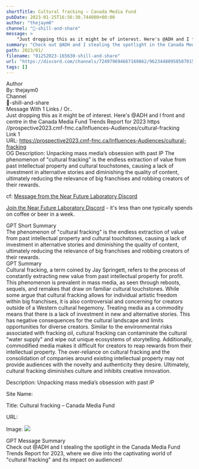 ```yaml
---
shortTitle: Cultural fracking – Canada Media Fund
pubDate: 2023-01-25T16:56:30.744000+00:00
author: "thejaym0"
channel: "🥋-shill-and-share"
message: >
    "Just dropping this as it might be of interest. Here's @​ADH and I front and centre in the Canada Media Fund Trends Report for 2023  https //prospective2023.cmf-fmc.ca/Influences-Audiences/cultural-fracking"
summary: "Check out @ADH and I stealing the spotlight in the Canada Media Fund Trends Report for 2023, where we dive into the captivating world of 'cultural fracking' and its impact on audiences!"
path: 2023/01/
filename: "01252023-165630-shill-and-share"
url: "https://discord.com/channels/724979694667169862/962344809585070150/1067850465779396679"
tags: []
---
```

<div class="metadata-title-header pt-3 pb-3 pl-2">Author</div>    
<div class="bg-gray-200 p-4 rounded-md mb-4">   
By: thejaym0
</div>

<div class="metadata-title-header pt-3 pb-3 pl-2">Channel</div>    
<div class="bg-gray-200 p-4 rounded-md mb-4">   
🥋-shill-and-share</span>
</div>

<div class="metadata-title-header pt-3 pb-3 pl-2">Message  With 1 Links / Or..</div>    
<div class="human-content-container">  



<div class="mb-4" style="font-family: var(--font-family-peak);">Just dropping this as it might be of interest. Here's @​ADH and I front and centre in the Canada Media Fund Trends Report for 2023  https //prospective2023.cmf-fmc.ca/Influences-Audiences/cultural-fracking</div>

<div class="">Link 1</div> 
<div class="">URL: <a href="https://prospective2023.cmf-fmc.ca/Influences-Audiences/cultural-fracking">https://prospective2023.cmf-fmc.ca/Influences-Audiences/cultural-fracking</a></div>
OG Description: Unpacking mass media’s obsession with past IP  <!-- Example: Display each item in a paragraph -->
The phenomenon of "cultural fracking" is the endless extraction of value from past intellectual property and cultural touchstones, causing a lack of investment in alternative stories and diminishing the quality of content, ultimately reducing the relevance of big franchises and robbing creators of their rewards.



<!-- 
URL: https://prospective2023.cmf-fmc.ca/Influences-Audiences/cultural-fracking
Description Unpacking mass media’s obsession with past IP
 -->
</div>



cf: <a href="">Message from the Near Future Laboratory Discord</a>

<a href="">Join the Near Future Laboratory Discord</a> - it's less than one typically spends on coffee or beer in a week. 



<div class="metadata-title-header pt-3 pb-3 pl-2">GPT Short Summary</div>
<div class="robot-content-container">
The phenomenon of "cultural fracking" is the endless extraction of value from past intellectual property and cultural touchstones, causing a lack of investment in alternative stories and diminishing the quality of content, ultimately reducing the relevance of big franchises and robbing creators of their rewards.
</div>

<div class="metadata-title-header pt-3 pb-3 pl-2">GPT Summary</div>
<div class="robot-content-container">
Cultural fracking, a term coined by Jay Springett, refers to the process of constantly extracting new value from past intellectual property for profit. This phenomenon is prevalent in mass media, as seen through reboots, sequels, and remakes that draw on familiar cultural touchstones. While some argue that cultural fracking allows for individual artistic freedom within big franchises, it is also controversial and concerning for creators outside of a Western cultural hegemony. Treating media as a commodity means that there is a lack of investment in new and alternative stories. This has negative consequences for the cultural landscape and limits opportunities for diverse creators. Similar to the environmental risks associated with fracking oil, cultural fracking can contaminate the cultural "water supply" and wipe out unique ecosystems of storytelling. Additionally, commodified media makes it difficult for creators to reap rewards from their intellectual property. The over-reliance on cultural fracking and the consolidation of companies around existing intellectual property may not provide audiences with the novelty and authenticity they desire. Ultimately, cultural fracking diminishes culture and inhibits creative innovation.
</div>

<!-- Summary:  Cultural fracking is a phenomenon that draws on mass cultural touchstones and intellectual property (IP) for entertainment . It has come to be known as cultural fracking . It’s the references, old formulas, reboots, recurring characters, remakes, reheated storylines, sequels, sequels and alternate timelines . -->

<!-- [] -->

<!-- <div class="bg-gray-400"> {'og:title': 'Cultural fracking – Canada Media Fund', 'og:description': 'Unpacking mass media’s obsession with past IP', 'og:image': 'https://images.ctfassets.net/qmgotqwz3wgy/2X9Q2eT1dg7p7xinC45cib/b145a35a768d3c05484890f128468c36/CMF__1800x732_audience_3-01.jpg?w=1200&h=630'} </div> -->

Description: Unpacking mass media’s obsession with past IP

Site Name: 

Title: Cultural fracking – Canada Media Fund

URL: 

Image: <img src="https://images.ctfassets.net/qmgotqwz3wgy/2X9Q2eT1dg7p7xinC45cib/b145a35a768d3c05484890f128468c36/CMF__1800x732_audience_3-01.jpg?w=1200&h=630" width="" height=""/>




<div class="metadata-title-header pt-3 pb-3 pl-2">GPT Message Summary</div>    
<div class="robot-content-container">
Check out @ADH and I stealing the spotlight in the Canada Media Fund Trends Report for 2023, where we dive into the captivating world of "cultural fracking" and its impact on audiences!
</div>
</div>